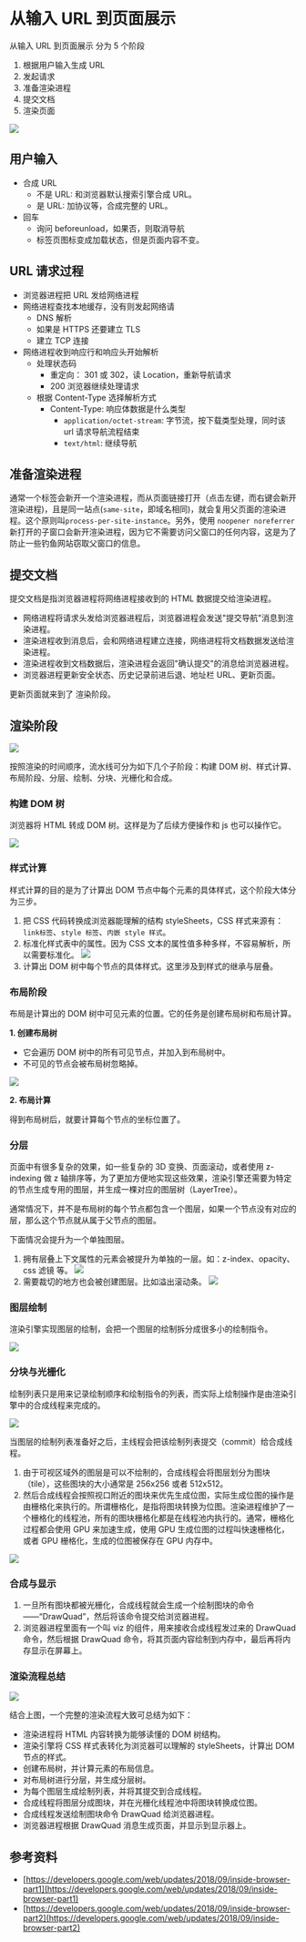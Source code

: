 # 从输入 URL 到页面展示

从输入 URL 到页面展示 分为 5 个阶段

1. 根据用户输入生成 URL
2. 发起请求
3. 准备渲染进程
4. 提交文档
5. 渲染页面

![](./imgs/92d73c75308e50d5c06ad44612bcb45d.png)

## 用户输入

- 合成 URL
  - 不是 URL: 和浏览器默认搜索引擎合成 URL。
  - 是 URL: 加协议等，合成完整的 URL。
- 回车
  - 询问 beforeunload，如果否，则取消导航
  - 标签页图标变成加载状态，但是页面内容不变。

## URL 请求过程

- 浏览器进程把 URL 发给网络进程
- 网络进程查找本地缓存，没有则发起网络请
  - DNS 解析
  - 如果是 HTTPS 还要建立 TLS
  - 建立 TCP 连接
- 网络进程收到响应行和响应头开始解析
  - 处理状态码
    - 重定向： 301 或 302，读 Location，重新导航请求
    - 200 浏览器继续处理请求
  - 根据 Content-Type 选择解析方式
    - Content-Type: 响应体数据是什么类型
      - `application/octet-stream`: 字节流，按下载类型处理，同时该 url 请求导航流程结束
      - `text/html`: 继续导航

## 准备渲染进程

通常一个标签会新开一个渲染进程，而从页面链接打开（点击左键，而右键会新开渲染进程)，且是同一站点(`same-site`，即域名相同)，就会复用父页面的渲染进程。这个原则叫`process-per-site-instance`。另外，使用 `noopener noreferrer`新打开的子窗口会新开渲染进程，因为它不需要访问父窗口的任何内容，这是为了防止一些钓鱼网站窃取父窗口的信息。

## 提交文档

提交文档是指浏览器进程将网络进程接收到的 HTML 数据提交给渲染进程。

- 网络进程将请求头发给浏览器进程后，浏览器进程会发送"提交导航"消息到渲染进程。
- 渲染进程收到消息后，会和网络进程建立连接，网络进程将文档数据发送给渲染进程。
- 渲染进程收到文档数据后，渲染进程会返回"确认提交"的消息给浏览器进程。
- 浏览器进程更新安全状态、历史记录前进后退、地址栏 URL、更新页面。

更新页面就来到了 渲染阶段。

## 渲染阶段

![](./imgs/2021-05-17-12-50-19.png)

按照渲染的时间顺序，流水线可分为如下几个子阶段：构建 DOM 树、样式计算、布局阶段、分层、绘制、分块、光栅化和合成。

### 构建 DOM 树

浏览器将 HTML 转成 DOM 树。这样是为了后续方便操作和 js 也可以操作它。

![](./imgs/2021-05-17-12-52-11.png)

### 样式计算

样式计算的目的是为了计算出 DOM 节点中每个元素的具体样式，这个阶段大体分为三步。

1. 把 CSS 代码转换成浏览器能理解的结构 styleSheets，CSS 样式来源有：`link标签`、`style 标签`、`内嵌 style 样式`。
2. 标准化样式表中的属性。因为 CSS 文本的属性值多种多样，不容易解析，所以需要标准化。
   ![](./imgs/2021-05-17-12-57-10.png)
3. 计算出 DOM 树中每个节点的具体样式。这里涉及到样式的继承与层叠。

### 布局阶段

布局是计算出的 DOM 树中可见元素的位置。它的任务是创建布局树和布局计算。

**1. 创建布局树**

- 它会遍历 DOM 树中的所有可见节点，并加入到布局树中。
- 不可见的节点会被布局树忽略掉。

![](./imgs/2021-05-17-13-10-06.png)

**2. 布局计算**

得到布局树后，就要计算每个节点的坐标位置了。

### 分层

页面中有很多复杂的效果，如一些复杂的 3D 变换、页面滚动，或者使用 z-indexing 做 z 轴排序等，为了更加方便地实现这些效果，渲染引擎还需要为特定的节点生成专用的图层，并生成一棵对应的图层树（LayerTree）。

通常情况下，并不是布局树的每个节点都包含一个图层，如果一个节点没有对应的层，那么这个节点就从属于父节点的图层。

下面情况会提升为一个单独图层。

1. 拥有层叠上下文属性的元素会被提升为单独的一层。如：z-index、opacity、css 滤镜 等。
   ![](./imgs/2021-05-17-13-22-43.png)
2. 需要裁切的地方也会被创建图层。比如溢出滚动条。
   ![](./imgs/2021-05-17-13-24-19.png)

### 图层绘制

渲染引擎实现图层的绘制，会把一个图层的绘制拆分成很多小的绘制指令。

![](./imgs/2021-05-17-13-25-54.png)

### 分块与光栅化

绘制列表只是用来记录绘制顺序和绘制指令的列表，而实际上绘制操作是由渲染引擎中的合成线程来完成的。

![](./imgs/2021-05-17-13-27-12.png)

当图层的绘制列表准备好之后，主线程会把该绘制列表提交（commit）给合成线程。

1. 由于可视区域外的图层是可以不绘制的，合成线程会将图层划分为图块（tile），这些图块的大小通常是 256x256 或者 512x512。
2. 然后合成线程会按照视口附近的图块来优先生成位图，实际生成位图的操作是由栅格化来执行的。所谓栅格化，是指将图块转换为位图。渲染进程维护了一个栅格化的线程池，所有的图块栅格化都是在线程池内执行的。通常，栅格化过程都会使用 GPU 来加速生成，使用 GPU 生成位图的过程叫快速栅格化，或者 GPU 栅格化，生成的位图被保存在 GPU 内存中。

![](./imgs/2021-05-17-13-32-27.png)

### 合成与显示

1. 一旦所有图块都被光栅化，合成线程就会生成一个绘制图块的命令——“DrawQuad”，然后将该命令提交给浏览器进程。
2. 浏览器进程里面有一个叫 viz 的组件，用来接收合成线程发过来的 DrawQuad 命令，然后根据 DrawQuad 命令，将其页面内容绘制到内存中，最后再将内存显示在屏幕上。

### 渲染流程总结

![](./imgs/2021-05-17-13-36-30.png)

结合上图，一个完整的渲染流程大致可总结为如下：

- 渲染进程将 HTML 内容转换为能够读懂的 DOM 树结构。
- 渲染引擎将 CSS 样式表转化为浏览器可以理解的 styleSheets，计算出 DOM 节点的样式。
- 创建布局树，并计算元素的布局信息。
- 对布局树进行分层，并生成分层树。
- 为每个图层生成绘制列表，并将其提交到合成线程。
- 合成线程将图层分成图块，并在光栅化线程池中将图块转换成位图。
- 合成线程发送绘制图块命令 DrawQuad 给浏览器进程。
- 浏览器进程根据 DrawQuad 消息生成页面，并显示到显示器上。

## 参考资料

- [https://developers.google.com/web/updates/2018/09/inside-browser-part1](https://developers.google.com/web/updates/2018/09/inside-browser-part1)
- [https://developers.google.com/web/updates/2018/09/inside-browser-part2](https://developers.google.com/web/updates/2018/09/inside-browser-part2)
